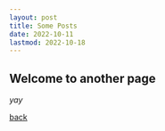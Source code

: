 ```yaml
---
layout: post
title: Some Posts
date: 2022-10-11
lastmod: 2022-10-18
---
```


## Welcome to another page

_yay_

[back](../)
